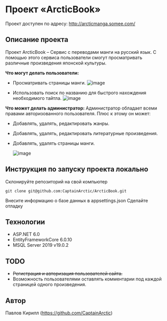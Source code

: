 #  Проект «ArcticBook»

Проект доступен по адресу: http://arcticmanga.somee.com/

## Описание проекта

Проект ArcticBook – Сервис с переводами манги на русский язык. С помощью этого сервиса пользователи смогут просматривать различные произведения японской культуры.

**Что могут делать пользователи:**
- Просматривать страницы манги.
  ![image](https://github.com/CaptainArctic/ArcticBook/assets/60844797/66c92f16-af3f-497e-85d4-74f20821d9cf)

- Использовать поиск по названию для быстрого нахождения необходимого тайтла.
  ![image](https://github.com/CaptainArctic/ArcticBook/assets/60844797/d3f82eb7-dbd1-4485-ad80-71a12ea94658)


**Что может делать администратор:**
Администратор обладает всеми правами авторизованного пользователя. Плюс к этому он может:

- Добавлять, удалять, редактировать жанры.
- Добавлять, удалять, редактировать литературные произведения.
- Добавлять, удалять страницы манги.

  ![image](https://github.com/CaptainArctic/ArcticBook/assets/60844797/7d60610a-b2d6-4e0b-b928-af363daca14b)


## Инструкция по запуску проекта локально

Склонируйте репозиторий на свой компьютер
```
git clone git@github.com:CaptainArctic/ArcticBook.git
```
Внесите информацию о базе данных в appsettings.json
Сделайте отладку

## Технологии
- ASP.NET 6.0
- EntityFrameworkCore 6.0.10
- MSQL Server 2019 v19.0.2

## TODO
- ~~Регистрация и авторизация пользователей сайта.~~
- Возможность пользователями оставлять комментарии под каждой страницей одного произведения.

## Автор
Павлов Кирилл (https://github.com/CaptainArctic)
